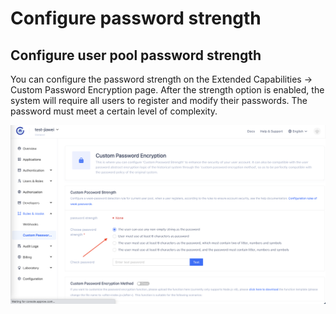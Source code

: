 # Configure password strength

## Configure user pool password strength

You can configure the password strength on the Extended Capabilities -> Custom Password Encryption page. After the strength option is enabled, the system will require all users to register and modify their passwords. The password must meet a certain level of complexity.

![](./images/password.png)
